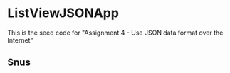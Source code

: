 # ListViewJSONApp
This is the seed code for "Assignment 4 - Use JSON data format over the Internet" 

## Snus
